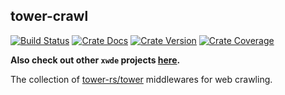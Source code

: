 ## tower-crawl

[![Build Status][action-badge]][action-url]
[![Crate Docs][docs-badge]][docs-url]
[![Crate Version][crates-badge]][crates-url]
[![Crate Coverage][coverage-badge]][coverage-url]

**Also check out other `xwde` projects [here](https://github.com/xwde).**

[action-badge]: https://img.shields.io/github/actions/workflow/status/xwde/tower/build.yaml?branch=main&label=build&logo=github&style=flat-square
[action-url]: https://github.com/xwde/tower/actions/workflows/build.yaml
[crates-badge]: https://img.shields.io/crates/v/tower-crawl.svg?logo=rust&style=flat-square
[crates-url]: https://crates.io/crates/tower-crawl
[docs-badge]: https://img.shields.io/docsrs/tower-crawl?logo=Docs.rs&style=flat-square
[docs-url]: http://docs.rs/tower-crawl
[coverage-badge]: https://img.shields.io/codecov/c/github/xwde/tower?logo=codecov&logoColor=white&style=flat-square
[coverage-url]: https://app.codecov.io/gh/xwde/tower

The collection of [tower-rs/tower](https://github.com/tower-rs/tower/)
middlewares for web crawling.
